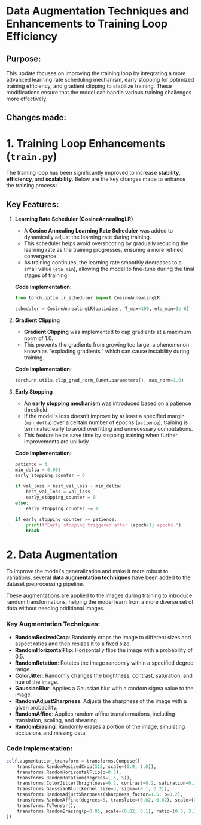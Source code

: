 # Data Augmentation Techniques and Enhancements to Training Loop Efficiency

## Purpose:

This update focuses on improving the training loop by integrating a more advanced learning rate scheduling mechanism, early stopping for optimized training efficiency, and gradient clipping to stabilize training. These modifications ensure that the model can handle various training challenges more effectively.

## Changes made:

# 1. Training Loop Enhancements (`train.py`)

The training loop has been significantly improved to increase **stability**, **efficiency**, and **scalability**. Below are the key changes made to enhance the training process:

## Key Features:

1. **Learning Rate Scheduler (CosineAnnealingLR)**

   - A **Cosine Annealing Learning Rate Scheduler** was added to dynamically adjust the learning rate during training. 
   - This scheduler helps avoid overshooting by gradually reducing the learning rate as the training progresses, ensuring a more refined convergence.
   - As training continues, the learning rate smoothly decreases to a small value (`eta_min`), allowing the model to fine-tune during the final stages of training.

   **Code Implementation:**
   ```python
   from torch.optim.lr_scheduler import CosineAnnealingLR
   
   scheduler = CosineAnnealingLR(optimizer, T_max=100, eta_min=1e-6)

2. **Gradient Clipping**

    - **Gradient Clipping** was implemented to cap gradients at a maximum norm of 1.0. 
    - This prevents the gradients from growing too large, a phenomenon known as "exploding gradients," which can cause instability during training.

    **Code Implementation:**
    ```python
    torch.nn.utils.clip_grad_norm_(unet.parameters(), max_norm=1.0)

3. **Early Stopping**   

    - An **early stopping mechanism** was introduced based on a patience threshold. 
    - If the model's loss doesn't improve by at least a specified margin (`min_delta`) over a certain number of epochs (`patience`), training is terminated early to avoid overfitting and unnecessary computations.
    - This feature helps save time by stopping training when further improvements are unlikely.

    **Code Implementation:**
    ```python
    patience = 3
    min_delta = 0.001
    early_stopping_counter = 0

    if val_loss < best_val_loss - min_delta:
        best_val_loss = val_loss
        early_stopping_counter = 0
    else:
        early_stopping_counter += 1

    if early_stopping_counter >= patience:
        print(f"Early stopping triggered after {epoch+1} epochs.")
        break

# 2. Data Augmentation

To improve the model's generalization and make it more robust to variations, several **data augmentation techniques** have been added to the dataset preprocessing pipeline.

These augmentations are applied to the images during training to introduce random transformations, helping the model learn from a more diverse set of data without needing additional images.

### Key Augmentation Techniques:
- **RandomResizedCrop**: Randomly crops the image to different sizes and aspect ratios and then resizes it to a fixed size.
- **RandomHorizontalFlip**: Horizontally flips the image with a probability of 0.5.
- **RandomRotation**: Rotates the image randomly within a specified degree range.
- **ColorJitter**: Randomly changes the brightness, contrast, saturation, and hue of the image.
- **GaussianBlur**: Applies a Gaussian blur with a random sigma value to the image.
- **RandomAdjustSharpness**: Adjusts the sharpness of the image with a given probability.
- **RandomAffine**: Applies random affine transformations, including translation, scaling, and shearing.
- **RandomErasing**: Randomly erases a portion of the image, simulating occlusions and missing data.

### Code Implementation:
```python
self.augmentation_transform = transforms.Compose([
    transforms.RandomResizedCrop(512, scale=(0.9, 1.0)),
    transforms.RandomHorizontalFlip(p=0.5),
    transforms.RandomRotation(degrees=(-5, 5)),
    transforms.ColorJitter(brightness=0.2, contrast=0.2, saturation=0.1, hue=0.05),
    transforms.GaussianBlur(kernel_size=3, sigma=(0.1, 0.2)),
    transforms.RandomAdjustSharpness(sharpness_factor=1.5, p=0.2),
    transforms.RandomAffine(degrees=5, translate=(0.02, 0.02), scale=(0.95, 1.05), shear=2),
    transforms.ToTensor(),
    transforms.RandomErasing(p=0.05, scale=(0.02, 0.1), ratio=(0.3, 3.3), value=0),
])
